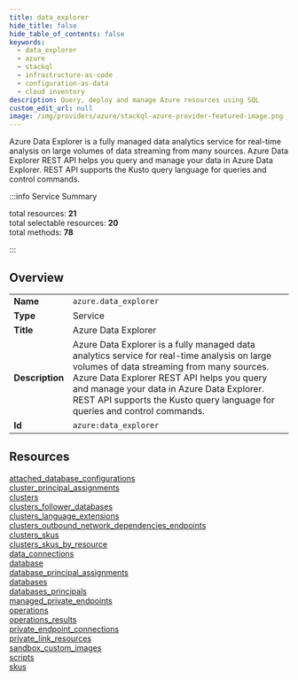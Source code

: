 ```yaml
---
title: data_explorer
hide_title: false
hide_table_of_contents: false
keywords:
  - data_explorer
  - azure
  - stackql
  - infrastructure-as-code
  - configuration-as-data
  - cloud inventory
description: Query, deploy and manage Azure resources using SQL
custom_edit_url: null
image: /img/providers/azure/stackql-azure-provider-featured-image.png
---
```


Azure Data Explorer is a fully managed data analytics service for real-time analysis on large volumes of data streaming from many sources. Azure Data Explorer REST API helps you query and manage your data in Azure Data Explorer. REST API supports the Kusto query language for queries and control commands.  
    
:::info Service Summary

<div class="row">
<div class="providerDocColumn">
<span>total resources:&nbsp;<b>21</b></span><br />
<span>total selectable resources:&nbsp;<b>20</b></span><br />
<span>total methods:&nbsp;<b>78</b></span><br />
</div>
</div>

:::

## Overview
<table><tbody>
<tr><td><b>Name</b></td><td><code>azure.data_explorer</code></td></tr>
<tr><td><b>Type</b></td><td>Service</td></tr>
<tr><td><b>Title</b></td><td>Azure Data Explorer</td></tr>
<tr><td><b>Description</b></td><td>Azure Data Explorer is a fully managed data analytics service for real-time analysis on large volumes of data streaming from many sources. Azure Data Explorer REST API helps you query and manage your data in Azure Data Explorer. REST API supports the Kusto query language for queries and control commands.</td></tr>
<tr><td><b>Id</b></td><td><code>azure:data_explorer</code></td></tr>
</tbody></table>

## Resources
<div class="row">
<div class="providerDocColumn">
<a href="/providers/azure/data_explorer/attached_database_configurations/">attached_database_configurations</a><br />
<a href="/providers/azure/data_explorer/cluster_principal_assignments/">cluster_principal_assignments</a><br />
<a href="/providers/azure/data_explorer/clusters/">clusters</a><br />
<a href="/providers/azure/data_explorer/clusters_follower_databases/">clusters_follower_databases</a><br />
<a href="/providers/azure/data_explorer/clusters_language_extensions/">clusters_language_extensions</a><br />
<a href="/providers/azure/data_explorer/clusters_outbound_network_dependencies_endpoints/">clusters_outbound_network_dependencies_endpoints</a><br />
<a href="/providers/azure/data_explorer/clusters_skus/">clusters_skus</a><br />
<a href="/providers/azure/data_explorer/clusters_skus_by_resource/">clusters_skus_by_resource</a><br />
<a href="/providers/azure/data_explorer/data_connections/">data_connections</a><br />
<a href="/providers/azure/data_explorer/database/">database</a><br />
<a href="/providers/azure/data_explorer/database_principal_assignments/">database_principal_assignments</a><br />
</div>
<div class="providerDocColumn">
<a href="/providers/azure/data_explorer/databases/">databases</a><br />
<a href="/providers/azure/data_explorer/databases_principals/">databases_principals</a><br />
<a href="/providers/azure/data_explorer/managed_private_endpoints/">managed_private_endpoints</a><br />
<a href="/providers/azure/data_explorer/operations/">operations</a><br />
<a href="/providers/azure/data_explorer/operations_results/">operations_results</a><br />
<a href="/providers/azure/data_explorer/private_endpoint_connections/">private_endpoint_connections</a><br />
<a href="/providers/azure/data_explorer/private_link_resources/">private_link_resources</a><br />
<a href="/providers/azure/data_explorer/sandbox_custom_images/">sandbox_custom_images</a><br />
<a href="/providers/azure/data_explorer/scripts/">scripts</a><br />
<a href="/providers/azure/data_explorer/skus/">skus</a><br />
</div>
</div>
